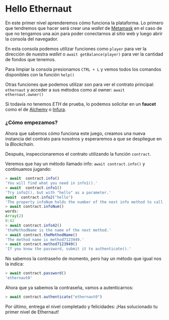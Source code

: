 # Hello Ethernaut

En este primer nivel aprenderemos cómo funciona la plataforma. Lo primero que tendremos que hacer será crear una _wallet_ de [Metamask](https://metamask.io/) en el caso de que no tengamos una aún para poder conectarnos al sitio web y luego abrir la consola del navegador.

En esta consola podemos utilizar funciones como `player` para ver la dirección de nuestra _wallet_ o `await getBalance(player)` para ver la cantidad de fondos que tenemos.

Para limpiar la consola presionamos `CTRL + L` y vemos todos los comandos disponibles con la función `help()`

Otras funciones que podemos utilizar son para ver el contrato principal: `ethernaut` y acceder a sus métodos como al owner: `await ethernaut.owner()`

Si todavía no tenemos _ETH_ de prueba, lo podemos solicitar en un **faucet** como el de [Alchemy](https://www.alchemy.com/faucets/ethereum-sepolia) o [Infura](https://www.infura.io/faucet/sepolia).

### ¿Cómo empezamos?

Ahora que sabemos cómo funciona este juego, creamos una nueva instancia del contrato para nosotros y esperaremos a que se despliegue en la _Blockchain_.

Después, inspeccionaremos el contrato utilizando la función `contract`.

Veremos que hay un método llamado info: `await contract.info()` y continuamos jugando:

```jsx
> await  contract.info()
'You will find what you need in info1().'
> await  contract.info1()
'Try info2(), but with "hello" as a parameter.'
await  contract.info2("hello")
'The property infoNum holds the number of the next info method to call.'
> await contract.infoNum()
words:
Array(2)
0:42
> await contract.info42()
'theMethodName is the name of the next method.'
> await contract.theMethodName()
'The method name is method7123949.'
> await contract.method7123949()
'If you know the password, submit it to authenticate().'
```

No sabemos la contraseño de momento, pero hay un método que igual nos la indica:

```jsx
> await contract.password()
'ethernaut0'
```

Ahora que ya sabemos la contraseña, vamos a autenticarnos:

```jsx
> await contract.authenticate("ethernaut0")
```

Por último, entrega el nivel completado y felicidades: ¡Has solucionado tu primer nivel de Ethernaut!
